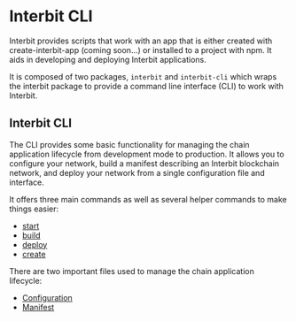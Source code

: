 # Interbit CLI

Interbit provides scripts that work with an app that is either created
with create-interbit-app (coming soon...) or installed to a project with
npm. It aids in developing and deploying Interbit applications.

It is composed of two packages, `interbit` and `interbit-cli` which
wraps the interbit package to provide a command line interface (CLI) to
work with Interbit.


## Interbit CLI

The CLI provides some basic functionality for managing the chain
application lifecycle from development mode to production. It allows you
to configure your network, build a manifest describing an Interbit
blockchain network, and deploy your network from a single configuration
file and interface.

It offers three main commands as well as several helper commands to make
things easier:

 - [start](start.md)
 - [build](build.md)
 - [deploy](deploy.md)
 - [create](create.md)

There are two important files used to manage the chain application
lifecycle:

 - [Configuration](config.md)
 - [Manifest](manifest.md)
